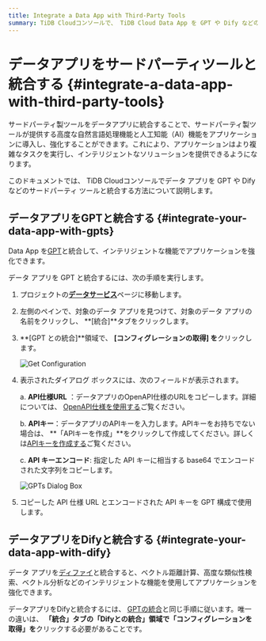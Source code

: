 ```yaml
---
title: Integrate a Data App with Third-Party Tools
summary: TiDB Cloudコンソールで、 TiDB Cloud Data App を GPT や Dify などのサードパーティ ツールと統合する方法を学びます。
---
```


# データアプリをサードパーティツールと統合する {#integrate-a-data-app-with-third-party-tools}

サードパーティ製ツールをデータアプリに統合することで、サードパーティ製ツールが提供する高度な自然言語処理機能と人工知能（AI）機能をアプリケーションに導入し、強化することができます。これにより、アプリケーションはより複雑なタスクを実行し、インテリジェントなソリューションを提供できるようになります。

このドキュメントでは、 TiDB Cloudコンソールでデータ アプリを GPT や Dify などのサードパーティ ツールと統合する方法について説明します。

## データアプリをGPTと統合する {#integrate-your-data-app-with-gpts}

Data App を[GPT](https://openai.com/blog/introducing-gpts)と統合して、インテリジェントな機能でアプリケーションを強化できます。

データ アプリを GPT と統合するには、次の手順を実行します。

1.  プロジェクトの[**データサービス**](https://tidbcloud.com/project/data-service)ページに移動します。

2.  左側のペインで、対象のデータ アプリを見つけて、対象のデータ アプリの名前をクリックし、 **[統合]**タブをクリックします。

3.  **[GPT との統合]**領域で、 **[コンフィグレーションの取得] を**クリックします。

    ![Get Configuration](https://docs-download.pingcap.com/media/images/docs/tidb-cloud/data-service/GPTs1.png)

4.  表示されたダイアログ ボックスには、次のフィールドが表示されます。

    a. **API仕様URL** ：データアプリのOpenAPI仕様のURLをコピーします。詳細については、 [OpenAPI仕様を使用する](/tidb-cloud/data-service-manage-data-app.md#use-the-openapi-specification)ご覧ください。

    b. **APIキー**：データアプリのAPIキーを入力します。APIキーをお持ちでない場合は、 **「APIキーを作成」**をクリックして作成してください。詳しくは[APIキーを作成する](/tidb-cloud/data-service-api-key.md#create-an-api-key)ご覧ください。

    c. **API キーエンコード**: 指定した API キーに相当する base64 でエンコードされた文字列をコピーします。

    ![GPTs Dialog Box](https://docs-download.pingcap.com/media/images/docs/tidb-cloud/data-service/GPTs2.png)

5.  コピーした API 仕様 URL とエンコードされた API キーを GPT 構成で使用します。

## データアプリをDifyと統合する {#integrate-your-data-app-with-dify}

データ アプリを[ディファイ](https://docs.dify.ai/guides/tools)と統合すると、ベクトル距離計算、高度な類似性検索、ベクトル分析などのインテリジェントな機能を使用してアプリケーションを強化できます。

データアプリをDifyと統合するには、 [GPTの統合](#integrate-your-data-app-with-gpts)と同じ手順に従います。唯一の違いは、 **「統合」**タブの**「Difyとの統合」**領域で**「コンフィグレーションを取得」を**クリックする必要があることです。

